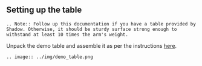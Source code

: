 ## Setting up the table

```eval_rst
.. Note:: Follow up this documentation if you have a table provided by Shadow. Otherwise, it should be sturdy surface strong enough to withstand at least 10 times the arm's weight.
```

Unpack the demo table and assemble it as per the instructions [here](https://docs.google.com/document/d/1q7asK4RDGCPR3rHt41VwS1oK7yD3LbegnAYJhy3luhU/edit).

```eval_rst
.. image:: ../img/demo_table.png
```
